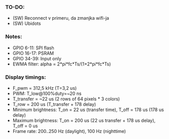 ### TO-DO:
* (SW) Reconnect v primeru, da zmanjka wifi-ja
* (SW) Ubidots

### Notes:
* GPIO 6-11: SPI flash
* GPIO 16-17: PSRAM
* GPIO 34-39: Input only
* EWMA filter: alpha = 2\*pi\*fc\*Ts/(1+2\*pi\*fc\*Ts)

### Display timings:
* F_pwm = 312,5 kHz (T=3,2 us)
* PWM: T_low@100%duty=~20 ns
* T_transfer = ~22 us (2 rows of 64 pixels * 3 colors)
* T_row = 200 us (T_transfer + 178 delay)
* Minimum brightness: T_on = 22 us (transfer time), T_off = 178 us (178 us delay)
* Maximum brightness: T_on = 200 us (22 us transfer + 178 us delay), T_off = 0 us
* Frame rate: 200..250 Hz (daylight), 100 Hz (nighttime)
